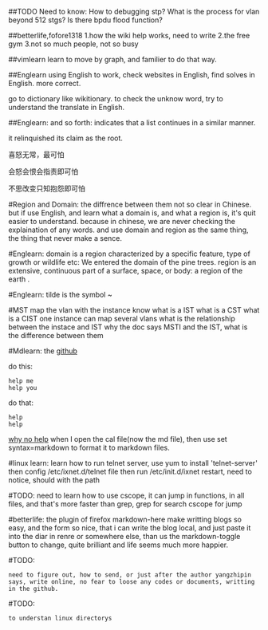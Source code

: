 ##TODO Need to know:
How to debugging stp?
What is the process for vlan beyond 512 stgs?
Is there bpdu flood function?

##betterlife,fofore1318
1.how the wiki help works, need to write
2.the free gym
3.not so much people, not so busy

##vimlearn
learn to move by graph, and familier to do that way.

##Englearn
using English to work, check websites in English, find solves in English.
more correct.

go to dictionary like wikitionary. to check the unknow word, try to understand the translate in English.


##Englearn: 
and so forth: indicates that a list continues in a similar manner.

it relinquished its claim as the root.


喜怒无常，最可怕

会怒会恨会指责即可怕

不思改变只知抱怨即可怕

#Region and Domain:
the diffrence between them not so clear in Chinese.
but if use English, and learn what a domain is, and what a region is, it's quit easier to understand.
because in chinese, we are never checking the explaination of any words.
and use domain and region as the same thing, the thing that never make a sence.

#Englearn:
domain is a region characterized by a specific feature, type of growth or wildlife
etc: We entered the domain of the pine trees.
region is an extensive, continuous part of a surface, space, or body: a region of the earth .

#Englearn:
tilde is the symbol ~


#MST
map the vlan with the instance
know what is a IST
what is a CST
what is a CIST
one instance can map several vlans
what is the relationship between the instace and IST
why the doc says MSTI and the IST, what is the difference between them

#Mdlearn:
the [github](github.com)

do this:

    help me
    help you

do that:

    help
    help 

[why no help](fofore.com)
when I open the cal file(now the md file), then use set syntax=markdown to format it to markdown files.



#linux learn:
learn how to run telnet server,
use yum to install 'telnet-server'
then config /etc/ixnet.d/telnet file
then run /etc/init.d/ixnet restart, need to notice, should with the path


#TODO:
    need to learn how to use cscope, it can jump in functions, in all files, and that's more faster than grep, grep for search cscope for jump


#betterlife:
the plugin of firefox markdown-here make writting blogs so easy, and the form so nice, that i can write the blog local, and just paste it into the diar in renre or somewhere else, than us the
markdown-toggle button to change, quite brilliant and life seems much more happier.

#TODO:
    
    need to figure out, how to send, or just after the author yangzhipin says, write online, no fear to loose any codes or documents, writting in the github.


#TODO:

    to understan linux directorys
